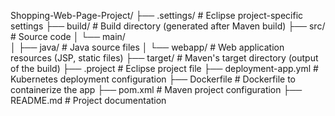 Shopping-Web-Page-Project/
├── .settings/                   # Eclipse project-specific settings
├── build/                        # Build directory (generated after Maven build)
├── src/                          # Source code
│   └── main/                     
│       ├── java/                 # Java source files
│       └── webapp/               # Web application resources (JSP, static files)
├── target/                       # Maven's target directory (output of the build)
├── .project                      # Eclipse project file
├── deployment-app.yml            # Kubernetes deployment configuration
├── Dockerfile                    # Dockerfile to containerize the app
├── pom.xml                       # Maven project configuration
├── README.md                     # Project documentation
